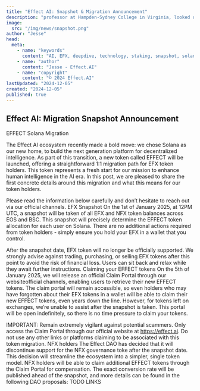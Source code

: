 ```yaml
---
title: "Effect AI: Snapshot & Migration Announcement"
description: "professor at Hampden-Sydney College in Virginia, looked up one of the more obscure Latin words, consectetur, from a Lorem Ipsum passage, and going through the cites of the word in classical literature, discovered the undoubtable source. Lorem Ipsum comes from sections 1.10.32 and 1.10.33 of e Finibus Bonorum et Malorum (The Extremes of Good and Evil) by Cicero, written in 45 BC. This book is a treatise on the theory of ethics, very popular during the Renaissance. The first line of Lorem."
image:
  src: "/img/news/snapshot.png"
author: "Jesse"
head:
  meta:
    - name: "keywords"
      content: "AI, EFX, deepdive, technology, staking, snapshot, solana"
    - name: "author"
      content: "Jesse - Effect.AI"
    - name: "copyright"
      content: "© 2024 Effect.AI"
lastUpdated: "2024-12-05"
created: "2024-12-05"
published: true
---
```


## Effect AI: Migration Snapshot Announcement

EFFECT Solana Migration

The Effect AI ecosystem recently made a bold move: we chose Solana as our new home, to build the next generation platform for decentralized intelligence. As part of this transition, a new token called EFFECT will be launched, offering a straightforward 1:1 migration path for EFX token holders. This token represents a fresh start for our mission to enhance human intelligence in the AI era. In this post, we are pleased to share the first concrete details around this migration and what this means for our token holders.

Please read the information below carefully and don’t hesitate to reach out via our official channels.
EFX Snapshot
On the 1st of January 2025, at 12PM UTC, a snapshot will be taken of all EFX and NFX token balances across EOS and BSC. This snapshot will precisely determine the EFFECT token allocation for each user on Solana. There are no additional actions required from token holders - simply ensure you hold your EFX in a wallet that you control.

After the snapshot date, EFX token will no longer be officially supported. We strongly advise against trading, purchasing, or selling EFX tokens after this point  to avoid the risk of financial loss. Users can sit back and relax while they await further instructions. 
Claiming your EFFECT tokens
On the 5th of January 2025, we will release an official Claim Portal through our websiteofficial channels, enabling users to retrieve their new EFFECT tokens. The claim portal will remain accessible, so even holders who may have forgotten about their EFX tokens in a wallet will be able to claim their new EFFECT tokens, even years down the line. However, for tokens left on exchanges, we’re unable to assist after the snapshot is taken. This portal will be open indefinitely, so there is no time pressure to claim your tokens.
 
IMPORTANT: Remain extremely vigilant against potential scammers. Only access the Claim Portal through our official website at https://effect.ai. Do not use any other links or platforms claiming to be associated with this token migration.
NFX holders
The Effect DAO has decided that it will discontinue support for the NFX governance toke after the snapshot date. This decision will streamline the ecosystem into a simpler, single token model. NFX holders will be able to claim additional EFFECT tokens through the Claim Portal for compensation. The exact conversion rate will be published ahead of the snapshot, and more details can be found in the following DAO proposals: TODO LINKS

